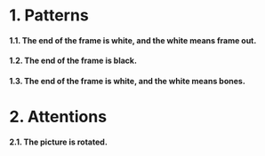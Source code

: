 # 1. Patterns
#### 1.1. The end of the frame is white, and the white means frame out.
#### 1.2. The end of the frame is black.
#### 1.3. The end of the frame is white, and the white means bones.
# 2. Attentions
#### 2.1. The picture is rotated.